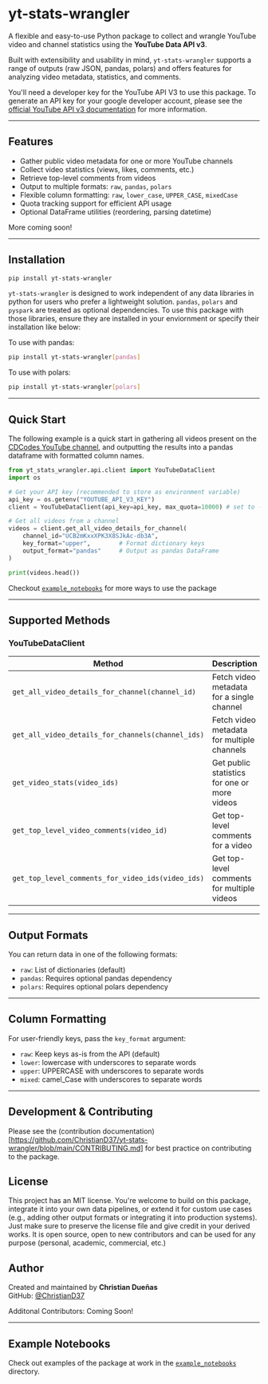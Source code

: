 # yt-stats-wrangler

A flexible and easy-to-use Python package to collect and wrangle YouTube video and channel statistics using the **YouTube Data API v3**.

Built with extensibility and usability in mind, `yt-stats-wrangler` supports a range of outputs (raw JSON, pandas, polars) and offers features for analyzing video metadata, statistics, and comments.

You'll need a developer key for the YouTube API V3 to use this package. To generate an API key for your google developer account, please see the [official YouTube API v3 documentation](https://developers.google.com/youtube/v3/getting-started) for more information.

---

## Features

- Gather public video metadata for one or more YouTube channels
- Collect video statistics (views, likes, comments, etc.)
- Retrieve top-level comments from videos
- Output to multiple formats: `raw`, `pandas`, `polars`
- Flexible column formatting: `raw`, `lower_case`, `UPPER_CASE`, `mixedCase`
- Quota tracking support for efficient API usage
- Optional DataFrame utilities (reordering, parsing datetime)

More coming soon!

---

## Installation

```bash
pip install yt-stats-wrangler
```

`yt-stats-wrangler` is designed to work independent of any data libraries in python for users who prefer a lightweight solution. `pandas`, `polars` and `pyspark` are treated as optional dependencies. To use this package with those libraries, ensure they are installed in your enviornment or specify their installation like below:

To use with pandas:
```bash
pip install yt-stats-wrangler[pandas]
```

To use with polars:
```bash
pip install yt-stats-wrangler[polars]
```

---

## Quick Start

The following example is a quick start in gathering all videos present on the  [CDCodes YouTube channel](https://www.youtube.com/@cdcodes), and outputting the results into a pandas dataframe with formatted column names.

```python
from yt_stats_wrangler.api.client import YouTubeDataClient
import os

# Get your API key (recommended to store as environment variable)
api_key = os.getenv("YOUTUBE_API_V3_KEY")
client = YouTubeDataClient(api_key=api_key, max_quota=10000) # set to -1 for unlimited

# Get all videos from a channel
videos = client.get_all_video_details_for_channel(
    channel_id="UCB2mKxxXPK3X8SJkAc-db3A",
    key_format="upper",        # Format dictionary keys
    output_format="pandas"     # Output as pandas DataFrame
)

print(videos.head())
```

Checkout [`example_notebooks`](https://github.com/ChristianD37/yt-stats-wrangler/tree/main/example_notebooks) for more ways to use the package

---

## Supported Methods

### YouTubeDataClient

| Method | Description |
|--------|-------------|
| `get_all_video_details_for_channel(channel_id)` | Fetch video metadata for a single channel |
| `get_all_video_details_for_channels(channel_ids)` | Fetch video metadata for multiple channels |
| `get_video_stats(video_ids)` | Get public statistics for one or more videos |
| `get_top_level_video_comments(video_id)` | Get top-level comments for a video |
| `get_top_level_comments_for_video_ids(video_ids)` | Get top-level comments for multiple videos |

---

## Output Formats

You can return data in one of the following formats:
- `raw`: List of dictionaries (default)
- `pandas`: Requires optional pandas dependency
- `polars`: Requires optional polars dependency

---

## Column Formatting

For user-friendly keys, pass the `key_format` argument:
- `raw`: Keep keys as-is from the API (default)
- `lower`: lowercase with underscores to separate words
- `upper`: UPPERCASE with underscores to separate words
- `mixed`: camel_Case with underscores to separate words

---

## Development & Contributing

Please see the (contribution documentation)[https://github.com/ChristianD37/yt-stats-wrangler/blob/main/CONTRIBUTING.md] for best practice on contributing to the package.


## License

This project has an MIT license. You're welcome to build on this package, integrate it into your own data pipelines, or extend it for custom use cases (e.g., adding other output formats or integrating it into production systems). Just make sure to preserve the license file and give credit in your derived works.  It is open source, open to new contributors and can be used for any purpose (personal, academic, commercial, etc.)


## Author

Created and maintained by **Christian Dueñas**  
GitHub: [@ChristianD37](https://github.com/ChristianD37)

Additonal Contributors:
Coming Soon!

---

## Example Notebooks

Check out examples of the package at work in the  [`example_notebooks`](https://github.com/ChristianD37/yt-stats-wrangler/tree/main/example_notebooks) directory.

